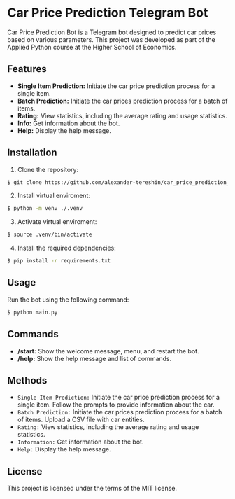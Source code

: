 # Car Price Prediction Telegram Bot
Car Price Prediction Bot is a Telegram bot designed to predict car prices based on various parameters. This project was developed as part of the Applied Python course at the Higher School of Economics.

Features
---
* **Single Item Prediction:** Initiate the car price prediction process for a single item.
* **Batch Prediction:** Initiate the car prices prediction process for a batch of items.
* **Rating:** View statistics, including the average rating and usage statistics.
* **Info:** Get information about the bot.
* **Help:** Display the help message.
  
Installation
---
1. Clone the repository:
```bash
$ git clone https://github.com/alexander-tereshin/car_price_prediction_tg_bot.git
```
2. Install virtual enviroment:
```bash
$ python -m venv ./.venv
```
3. Activate virtual enviroment:
```bash
$ source .venv/bin/activate
```
4. Install the required dependencies:
```bash
$ pip install -r requirements.txt
```
Usage
---
Run the bot using the following command:

```bash
$ python main.py
```
Commands
---
* **/start:** Show the welcome message, menu, and restart the bot.
* **/help:** Show the help message and list of commands.
  
Methods
---

- `Single Item Prediction:` Initiate the car price prediction process for a single item. Follow the prompts to provide information about the car.
- `Batch Prediction:` Initiate the car prices prediction process for a batch of items. Upload a CSV file with car entities.
- `Rating:` View statistics, including the average rating and usage statistics.
- `Information:` Get information about the bot.
- `Help:` Display the help message.

License
---
This project is licensed under the terms of the MIT license.
